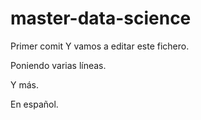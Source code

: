 # master-data-science
Primer comit
Y vamos a editar este fichero.

Poniendo varias líneas.

Y más.

En español.
